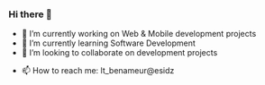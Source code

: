 ### Hi there 👋

<!-- 
**Tarek-yagami/Tarek-yagami** is a ✨ _special_ ✨ repository because its `README.md` (this file) appears on your GitHub profile.

Here are some ideas to get you started: -->

- 🔭 I’m currently working on Web & Mobile development projects
- 🌱 I’m currently learning Software Development
- 👯 I’m looking to collaborate on development projects
<!-- - 🤔 I’m looking for help with ...
- 💬 Ask me about ... -->
- 📫 How to reach me: lt_benameur@esidz
<!-- - ⚡ Fun fact: ... -->

